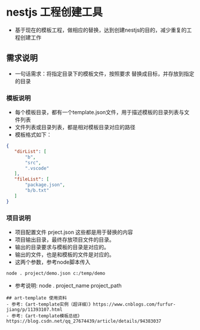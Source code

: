 # nestjs 工程创建工具
- 基于现在的模板工程，做相应的替换，达到创建nestjs的目的，减少重复的工程创建工作
## 需求说明
- 一句话需求：将指定目录下的模板文件，按照要求 替换成目标，并存放到指定的目录
### 模板说明
- 每个模板目录，都有一个template.json文件，用于描述模板的目录列表与文件列表
- 文件列表或目录列表，都是相对模板目录对应的路径
- 模板格式如下：
 ```json
{
    "dirList": [
        "b",
        "src",
        ".vscode"
    ],
    "fileList": [
        "package.json",
        "b/b.txt"
    ]
}
```
### 项目说明
- 项目配置文件 prject.json 这些都是用于替换的内容
- 项目输出目录，最终存放项目文件的目录。
- 输出的目录要求与模板的目录是对应的。
- 输出的文件，也是和模板的文件是对应的。
- 这两个参数，参考node脚本传入
```bash
node . project/demo.json c:/temp/demo
```
- 参考说明: node . project_name project_path 

```
## art-template 使用资料
- 参考:《art-template实例（超详细）》https://www.cnblogs.com/furfur-jiang/p/11393107.html
- 参考:《art-template模板总结》 https://blog.csdn.net/qq_27674439/article/details/94383037